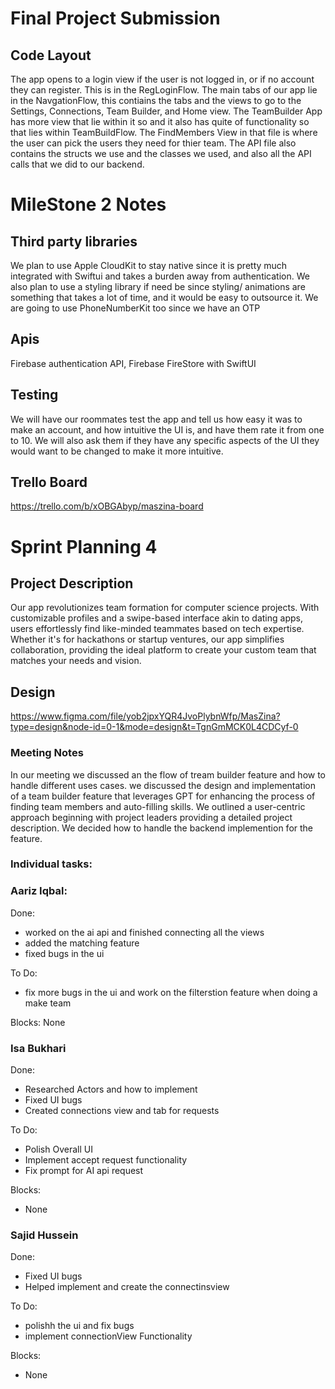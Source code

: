 # Final Project Submission

## Code Layout
The app opens to a login view if the user is not logged in, or if no account they can register. This is in the RegLoginFlow.
The main tabs of our app lie in the NavgationFlow, this contiains the tabs and the views to go to the Settings, Connections, Team Builder, and Home view.
The TeamBuilder App has more view that lie within it so and it also has quite of functionality so that lies within TeamBuildFlow.
The FindMembers View in that file is where the user can pick the users they need for thier team. 
The API file also contains the structs we use and the classes we used, and also all the API calls that we did to our backend.


# MileStone 2 Notes


## Third party libraries
We plan to use Apple CloudKit to stay native since it is pretty much integrated with Swiftui and takes a burden away from authentication.
We also plan to use a styling library if need be since styling/ animations are something that takes a lot of time, and it would be easy to outsource it.
We are going to use PhoneNumberKit too since we have an OTP

## Apis
Firebase authentication API, Firebase FireStore with SwiftUI 

## Testing

We will have our roommates test the app and tell us how easy it was to make an account, and how intuitive the UI is, and have them rate it from one to 10. We will also ask them if they have any specific aspects of the UI they would want to be changed to make it more intuitive.

## Trello Board
https://trello.com/b/xOBGAbyp/maszina-board

# Sprint Planning 4

## Project Description
Our app revolutionizes team formation for computer science projects. With customizable profiles and a swipe-based interface akin to dating apps, users effortlessly find like-minded teammates based on tech expertise. Whether it's for hackathons or startup ventures, our app simplifies collaboration, providing the ideal platform to create your custom team that matches your needs and vision.

## Design
https://www.figma.com/file/yob2jpxYQR4JvoPlybnWfp/MasZina?type=design&node-id=0-1&mode=design&t=TgnGmMCK0L4CDCyf-0


### Meeting Notes
In our meeting we discussed an the flow of tream builder feature and how to handle different uses cases. we discussed the design and implementation of a team builder feature that leverages GPT for enhancing the process of finding team members and auto-filling skills. We outlined a user-centric approach beginning with project leaders providing a detailed project description. We decided how to handle the backend implemention for the feature.

### Individual tasks:

### Aariz Iqbal:
Done:
- worked on the ai api and finished connecting all the views
- added the matching feature
- fixed bugs in the ui

To Do:
- fix more bugs in the ui and work on the filterstion feature when doing a make team


Blocks:
None

### Isa Bukhari
Done:
- Researched Actors and how to implement
- Fixed UI bugs
- Created connections view and tab for requests

To Do:
- Polish Overall UI
- Implement accept request functionality
- Fix prompt for AI api request


Blocks:
- None

### Sajid Hussein
Done:
- Fixed UI bugs
- Helped implement and create the connectinsview
  
To Do:
- polishh the ui and fix bugs
- implement connectionView Functionality

Blocks:
- None




